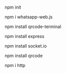 npm init

npm i whatsapp-web.js

npm install qrcode-terminal

npm install express

npm install socket.io

npm install qrcode

npm i http